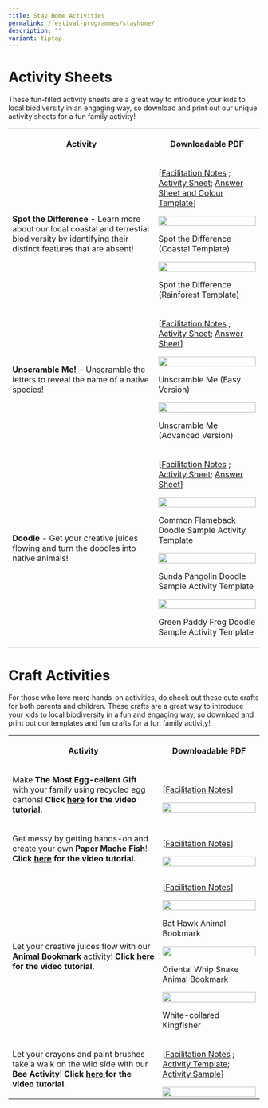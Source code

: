 ```yaml
---
title: Stay Home Activities
permalink: /festival-programmes/stayhome/
description: ""
variant: tiptap
---
```

<h1><strong>Activity Sheets</strong></h1>
<p>These fun-filled activity sheets are a great way to introduce your kids
to local biodiversity in an engaging way, so download and print out our
unique activity sheets for a fun family activity!</p>
<table style="minWidth: 50px">
<colgroup>
<col>
<col>
</colgroup>
<tbody>
<tr>
<th rowspan="1" colspan="1">
<p>Activity</p>
</th>
<th rowspan="1" colspan="1">
<p>Downloadable PDF</p>
</th>
</tr>
<tr>
<td rowspan="1" colspan="1">
<p><strong>Spot the Difference -  </strong>Learn more about our local coastal
and terrestial biodiversity by identifying their distinct features that
are absent!</p>
</td>
<td rowspan="1" colspan="1">
<p>[<a href="https://go.gov.sg/spotthedifference-facil" rel="noopener noreferrer nofollow" target="_blank">Facilitation Notes</a> ;
<a href="https://go.gov.sg/spotthedifferencetemplate" rel="noopener noreferrer nofollow" target="_blank">Activity Sheet</a>; <a href="https://go.gov.sg/spot-the-difference-answersheet" rel="noopener noreferrer nofollow" target="_blank">Answer Sheet and Colour Template</a>]</p>
<div class="isomer-image-wrapper">
<img style="width: 100%" height="auto" width="100%" alt="" src="/images/spot%20the%20diff%20(coastal).png">
</div>
<p>Spot the Difference (Coastal Template)</p>
<div class="isomer-image-wrapper">
<img style="width: 100%" height="auto" width="100%" alt="" src="/images/spot%20the%20diff%20(rainforest).png">
</div>
<p>Spot the Difference (Rainforest Template)</p>
</td>
</tr>
<tr>
<td rowspan="1" colspan="1">
<p><strong>Unscramble Me! - </strong>Unscramble the letters to reveal the
name of a native species!</p>
</td>
<td rowspan="1" colspan="1">
<p>[<a href="https://go.gov.sg/unscrambleme-facil" rel="noopener noreferrer nofollow" target="_blank">Facilitation Notes</a> ;
<a href="https://go.gov.sg/unscramblemetemplate" rel="noopener noreferrer nofollow" target="_blank">Activity Sheet</a>; <a href="https://go.gov.sg/unscramble-me-answersheet" rel="noopener noreferrer nofollow" target="_blank">Answer Sheet</a>]</p>
<div class="isomer-image-wrapper">
<img style="width: 100%" height="auto" width="100%" alt="" src="/images/unscramble%20me%20(easy).png">
</div>
<p>Unscramble Me (Easy Version)</p>
<div class="isomer-image-wrapper">
<img style="width: 100%" height="auto" width="100%" alt="" src="/images/umscramble%20me%20advanced.png">
</div>
<p>Unscramble Me (Advanced Version)</p>
</td>
</tr>
<tr>
<td rowspan="1" colspan="1">
<p><strong>Doodle </strong>-<strong> </strong>Get your creative juices flowing
and turn the doodles into native animals!</p>
</td>
<td rowspan="1" colspan="1">
<p>[<a href="https://go.gov.sg/doodle-facil" rel="noopener noreferrer nofollow" target="_blank">Facilitation Notes</a> ;
<a href="https://go.gov.sg/doodleactivitytemplate" rel="noopener noreferrer nofollow" target="_blank">Activity Sheet</a>; <a href="https://go.gov.sg/doodle-answersheet" rel="noopener noreferrer nofollow" target="_blank">Answer Sheet</a>]</p>
<div class="isomer-image-wrapper">
<img style="width: 100%" height="auto" width="100%" alt="" src="/images/doodle%20-%20common%20flameback.png">
</div>
<p>Common Flameback Doodle Sample Activity Template</p>
<div class="isomer-image-wrapper">
<img style="width: 100%" height="auto" width="100%" alt="" src="/images/doodle%20-%20sunda%20pangolin.png">
</div>
<p>Sunda Pangolin Doodle Sample Activity Template</p>
<div class="isomer-image-wrapper">
<img style="width: 100%" height="auto" width="100%" alt="" src="/images/doodle%20-%20green%20paddy%20frog.png">
</div>
<p>Green Paddy Frog Doodle Sample Activity Template</p>
</td>
</tr>
</tbody>
</table>
<h1><strong>Craft Activities</strong></h1>
<p>For those who love more hands-on activities, do check out these cute crafts
for both parents and children. These crafts are a great way to introduce
your kids to local biodiversity in a fun and engaging way, so download
and print out our templates and fun crafts for a fun family activity!</p>
<table style="minWidth: 50px">
<colgroup>
<col>
<col>
</colgroup>
<tbody>
<tr>
<th rowspan="1" colspan="1">
<p>Activity</p>
</th>
<th rowspan="1" colspan="1">
<p>Downloadable PDF</p>
</th>
</tr>
<tr>
<td rowspan="1" colspan="1">
<p>Make <strong>The Most Egg-cellent Gift</strong> with your family using recycled
egg cartons! <strong>Click <a href="https://drive.google.com/file/d/1nSBkiHyD5xjd4Q057mT35gsl6hzVpM0U/view?usp=share_link" rel="noopener noreferrer nofollow" target="_blank">here</a> for the video tutorial.</strong>
</p>
</td>
<td rowspan="1" colspan="1">
<p>[<a href="https://go.gov.sg/themosteggcellentgift-facil" rel="noopener noreferrer nofollow" target="_blank">Facilitation Notes</a>]</p>
<div class="isomer-image-wrapper">
<img style="width: 100%" height="auto" width="100%" alt="" src="/images/the%20most%20excellent%20gift.png">
</div>
</td>
</tr>
<tr>
<td rowspan="1" colspan="1">
<p>Get messy by getting hands-on and create your own <strong>Paper Mache Fish</strong>! <strong>Click <a href="https://drive.google.com/file/d/13IMVOCKoOYEIUfuAhzWHbLt08KHkAwRE/view?usp=share_link" rel="noopener noreferrer nofollow" target="_blank">here</a> for the video tutorial.</strong>
</p>
</td>
<td rowspan="1" colspan="1">
<p>[<a href="https://go.gov.sg/papermachefish-facilnotes" rel="noopener noreferrer nofollow" target="_blank">Facilitation Notes</a>]</p>
<div class="isomer-image-wrapper">
<img style="width: 100%" height="auto" width="100%" alt="" src="/images/paper%20mache%20fish.png">
</div>
</td>
</tr>
<tr>
<td rowspan="1" colspan="1">
<p>Let your creative juices flow with our <strong>Animal Bookmark</strong> activity! <strong>Click <a href="https://drive.google.com/file/d/1xjsDQZszzvZ8wQpxQXFtNYr9HiWkR16i/view?usp=share_link" rel="noopener noreferrer nofollow" target="_blank">here</a> for the video tutorial.</strong>
</p>
</td>
<td rowspan="1" colspan="1">
<p>[<a href="https://go.gov.sg/animalbookmark-facilnotes" rel="noopener noreferrer nofollow" target="_blank">Facilitation Notes</a>]</p>
<div class="isomer-image-wrapper">
<img style="width: 100%" height="auto" width="100%" alt="" src="/images/bat%20hawk%20animal%20bookmark.png">
</div>
<p>Bat Hawk Animal Bookmark</p>
<div class="isomer-image-wrapper">
<img style="width: 100%" height="auto" width="100%" alt="" src="/images/oriental%20whip%20snake%20animal%20bookmark.png">
</div>
<p>Oriental Whip Snake Animal Bookmark</p>
<div class="isomer-image-wrapper">
<img style="width: 100%" height="auto" width="100%" alt="" src="/images/white-collared%20kingfisher%20animal%20bookmark.png">
</div>
<p>White-collared Kingfisher</p>
</td>
</tr>
<tr>
<td rowspan="1" colspan="1">
<p>Let your crayons and paint brushes take a walk on the wild side with our <strong>Bee Activity</strong>! <strong>Click <a href="https://drive.google.com/file/d/1Xgqunko4CLCQY9RN7QW8k-uhLyd4Xs_P/view?usp=share_link" rel="noopener noreferrer nofollow" target="_blank">here </a>for the video tutorial.</strong>
</p>
</td>
<td rowspan="1" colspan="1">
<p>[<a href="https://go.gov.sg/createyourbeefamily-facilnotes" rel="noopener noreferrer nofollow" target="_blank">Facilitation Notes</a> ;
<a href="https://go.gov.sg/beeactivitytemplate" rel="noopener noreferrer nofollow" target="_blank">Activity Template</a>; <a href="https://go.gov.sg/beefamilyactivitysample" rel="noopener noreferrer nofollow" target="_blank">Activity Sample</a>]</p>
<div class="isomer-image-wrapper">
<img style="width: 100%" height="auto" width="100%" alt="" src="/images/bee%20activity.png">
</div>
</td>
</tr>
</tbody>
</table>
<p></p>